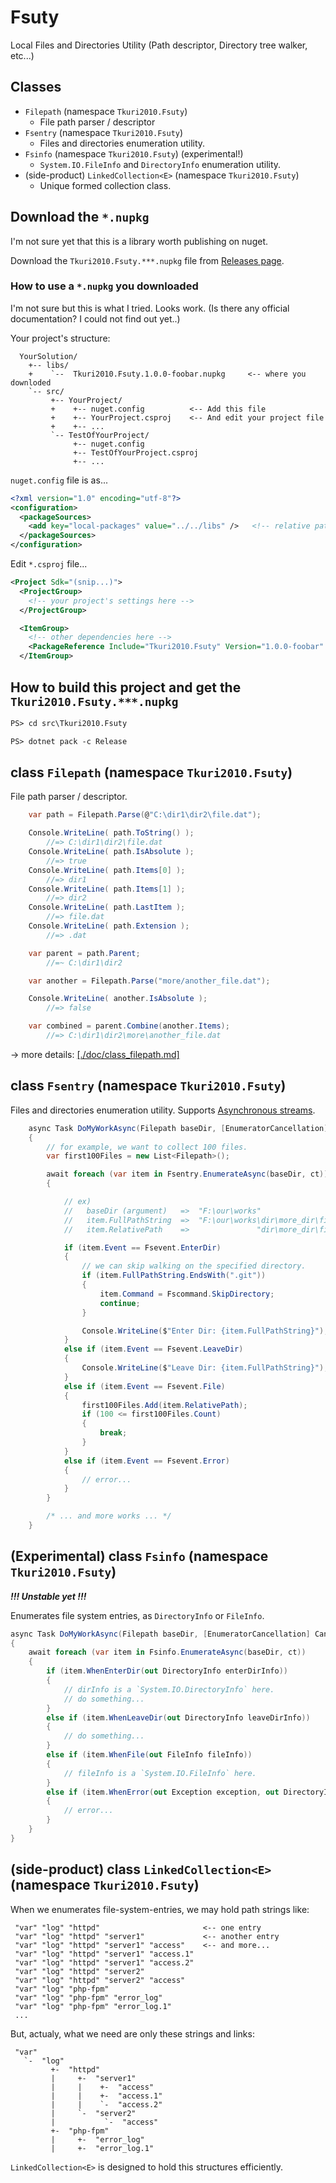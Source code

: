 # Fsuty
Local Files and Directories Utility (Path descriptor, Directory tree walker, etc...)

## Classes

- `Filepath` (namespace `Tkuri2010.Fsuty`)
	- File path parser / descriptor
- `Fsentry` (namespace `Tkuri2010.Fsuty`)
	- Files and directories enumeration utility.
- `Fsinfo` (namespace `Tkuri2010.Fsuty`) (experimental!)
    - `System.IO.FileInfo` and `DirectoryInfo` enumeration utility.
- (side-product) `LinkedCollection<E>` (namespace `Tkuri2010.Fsuty`)
	- Unique formed collection class.

## Download the `*.nupkg`

I'm not sure yet that this is a library worth publishing on nuget.

Download the `Tkuri2010.Fsuty.***.nupkg` file from [Releases page](https://github.com/tkuri2010/Fsuty/releases).

### How to use a `*.nupkg` you downloaded

I'm not sure but this is what I tried. Looks work. (Is there any official documentation? I could not find out yet..)

Your project's structure:
```
  YourSolution/
    +-- libs/
    +    `--  Tkuri2010.Fsuty.1.0.0-foobar.nupkg     <-- where you downloded
    `-- src/
         +-- YourProject/
         +    +-- nuget.config          <-- Add this file
         +    +-- YourProject.csproj    <-- And edit your project file
         +    +-- ...
         `-- TestOfYourProject/
              +-- nuget.config
              +-- TestOfYourProject.csproj
              +-- ...
```

`nuget.config` file is as...
```xml
<?xml version="1.0" encoding="utf-8"?>
<configuration>
  <packageSources>
    <add key="local-packages" value="../../libs" />   <!-- relative path where you downloaded the *.nupkg -->
  </packageSources>
</configuration>
```

Edit `*.csproj` file...
```xml
<Project Sdk="(snip...)">
  <ProjectGroup>
    <!-- your project's settings here -->
  </ProjectGroup>

  <ItemGroup>
    <!-- other dependencies here -->
    <PackageReference Include="Tkuri2010.Fsuty" Version="1.0.0-foobar" />  <!-- add this -->
  </ItemGroup>
```


## How to build this project and get the `Tkuri2010.Fsuty.***.nupkg`

```ps
PS> cd src\Tkuri2010.Fsuty

PS> dotnet pack -c Release
```

## class `Filepath` (namespace `Tkuri2010.Fsuty`)

File path parser / descriptor.
```cs
    var path = Filepath.Parse(@"C:\dir1\dir2\file.dat");

    Console.WriteLine( path.ToString() );
        //=> C:\dir1\dir2\file.dat
    Console.WriteLine( path.IsAbsolute );
        //=> true
    Console.WriteLine( path.Items[0] );
        //=> dir1
    Console.WriteLine( path.Items[1] );
        //=> dir2
    Console.WriteLine( path.LastItem );
        //=> file.dat
    Console.WriteLine( path.Extension );
        //=> .dat

    var parent = path.Parent;
        //=~ C:\dir1\dir2

    var another = Filepath.Parse("more/another_file.dat");

    Console.WriteLine( another.IsAbsolute );
        //=> false

    var combined = parent.Combine(another.Items);
        //=> C:\dir1\dir2\more\another_file.dat
```
→ more details: [\[./doc/class_filepath.md\]](./doc/class_filepath.md)


## class `Fsentry` (namespace `Tkuri2010.Fsuty`)

Files and directories enumeration utility. Supports [Asynchronous streams](https://docs.microsoft.com/ja-jp/dotnet/csharp/whats-new/csharp-8#asynchronous-streams).

```cs
	async Task DoMyWorkAsync(Filepath baseDir, [EnumeratorCancellation] CancellationToken ct = default)
	{
		// for example, we want to collect 100 files.
		var first100Files = new List<Filepath>();

		await foreach (var item in Fsentry.EnumerateAsync(baseDir, ct))
		{

			// ex)
			//   baseDir (argument)   =>  "F:\our\works"
			//   item.FullPathString  =>  "F:\our\works\dir\more_dir\file.txt" (string)
			//   item.RelativePath    =>               "dir\more_dir\file.txt" (Filepath object)

			if (item.Event == Fsevent.EnterDir)
			{
				// we can skip walking on the specified directory.
				if (item.FullPathString.EndsWith(".git"))
				{
					item.Command = Fscommand.SkipDirectory;
					continue;
				}

				Console.WriteLine($"Enter Dir: {item.FullPathString}");
			}
			else if (item.Event == Fsevent.LeaveDir)
			{
				Console.WriteLine($"Leave Dir: {item.FullPathString}");
			}
			else if (item.Event == Fsevent.File)
			{
				first100Files.Add(item.RelativePath);
				if (100 <= first100Files.Count)
				{
					break;
				}
			}
			else if (item.Event == Fsevent.Error)
			{
				// error...
			}
		}

		/* ... and more works ... */
	}
```


## (Experimental) class `Fsinfo` (namespace `Tkuri2010.Fsuty`)

***!!! Unstable yet !!!***

Enumerates file system entries, as `DirectoryInfo` or `FileInfo`.

```cs
async Task DoMyWorkAsync(Filepath baseDir, [EnumeratorCancellation] CancellationToken ct = default)
{
	await foreach (var item in Fsinfo.EnumerateAsync(baseDir, ct))
	{
		if (item.WhenEnterDir(out DirectoryInfo enterDirInfo))
		{
			// dirInfo is a `System.IO.DirectoryInfo` here.
			// do something...
		}
		else if (item.WhenLeaveDir(out DirectoryInfo leaveDirInfo))
		{
			// do something...
		}
		else if (item.WhenFile(out FileInfo fileInfo))
		{
			// fileInfo is a `System.IO.FileInfo` here.
		}
		else if (item.WhenError(out Exception exception, out DirectoryInfo currentDirInfo))
		{
			// error...
		}
	}
}
```

## (side-product) class `LinkedCollection<E>` (namespace `Tkuri2010.Fsuty`)

When we enumerates file-system-entries, we may hold path strings like:
```
 "var" "log" "httpd"                       <-- one entry
 "var" "log" "httpd" "server1"             <-- another entry
 "var" "log" "httpd" "server1" "access"    <-- and more...
 "var" "log" "httpd" "server1" "access.1"
 "var" "log" "httpd" "server1" "access.2"
 "var" "log" "httpd" "server2"
 "var" "log" "httpd" "server2" "access"
 "var" "log" "php-fpm"
 "var" "log" "php-fpm" "error_log"
 "var" "log" "php-fpm" "error_log.1"
 ...
```

But, actualy, what we need are only these strings and links:
```
 "var"
   `-  "log"
         +-  "httpd"
         |     +-  "server1"
         |     |    +-  "access"
         |     |    +-  "access.1"
         |     |    `-  "access.2"
         |     `-  "server2"
         |           `-  "access"
         +-  "php-fpm"
         |     +-  "error_log"
         |     +-  "error_log.1"
```
`LinkedCollection<E>` is designed to hold this structures efficiently.

